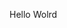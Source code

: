 Hello Wolrd






























































































































































































































































































































































































































































































































































































































































































































































































































































































































































































































































































































































































































































































































































































































































































































































































































































































































































































































































































































































































































































































































































































































































































































































































































































































































































































































































































































































































































































































































































































































































































































































































































































































































































































































































































































































































































































































































































































































































